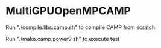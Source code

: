 # MultiGPUOpenMPCAMP

Run "./compile.libs.camp.sh" to compile CAMP from scratch

Run "./make.camp.power9.sh" to execute test